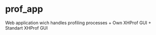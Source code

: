 prof_app
========

Web application wich handles profiling processes + Own XHProf GUI + Standart XHProf GUI